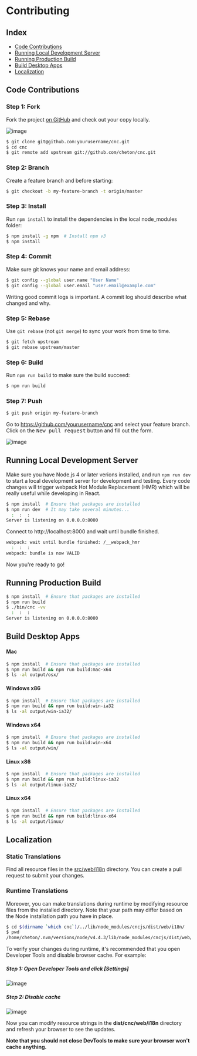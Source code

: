 # Contributing

## Index
* [Code Contributions](https://github.com/cheton/cnc/blob/dev/CONTRIBUTING.md#code-contributions)
* [Running Local Development Server](https://github.com/cheton/cnc/blob/dev/CONTRIBUTING.md#running-local-development-server)
* [Running Production Build](https://github.com/cheton/cnc/blob/dev/CONTRIBUTING.md#running-production-build)
* [Build Desktop Apps](https://github.com/cheton/cnc/blob/dev/CONTRIBUTING.md#build-desktop-apps)
* [Localization](https://github.com/cheton/cnc/blob/dev/CONTRIBUTING.md#localization)

## Code Contributions

### Step 1: Fork

Fork the project [on GitHub](https://github.com/cheton/cnc) and check out your copy locally. 

![image](https://cloud.githubusercontent.com/assets/447801/16153930/28241308-34db-11e6-81b6-dd8222f044b4.png)

```bash
$ git clone git@github.com:yourusername/cnc.git
$ cd cnc
$ git remote add upstream git://github.com/cheton/cnc.git
```

### Step 2: Branch

Create a feature branch and before starting:
```bash
$ git checkout -b my-feature-branch -t origin/master
```

### Step 3: Install

Run `npm install` to install the dependencies in the local node_modules folder:
```bash
$ npm install -g npm  # Install npm v3
$ npm install
```

### Step 4: Commit

Make sure git knows your name and email address:
```bash
$ git config --global user.name "User Name"
$ git config --global user.email "user.email@example.com"
```

Writing good commit logs is important. A commit log should describe what changed and why.

### Step 5: Rebase

Use `git rebase` (not `git merge`) to sync your work from time to time.
```bash
$ git fetch upstream
$ git rebase upstream/master
```

### Step 6: Build

Run `npm run build` to make sure the build succeed:
```bash
$ npm run build
```

### Step 7: Push

```bash
$ git push origin my-feature-branch
```

Go to https://github.com/yourusername/cnc and select your feature branch. Click on the <kbd>New pull request</kbd> button and fill out the form.

![image](https://cloud.githubusercontent.com/assets/447801/16153975/6a41541c-34db-11e6-997c-5781b8fa8f68.png)


## Running Local Development Server

Make sure you have Node.js 4 or later verions installed, and run `npm run dev` to start a local development server for development and testing. Every code changes will trigger webpack Hot Module Replacement (HMR) which will be really useful while developing in React.

```bash
$ npm install  # Ensure that packages are installed
$ npm run dev  # It may take several minutes...
  :  :  :
Server is listening on 0.0.0.0:8000
```

Connect to http://localhost:8000 and wait until bundle finished.
```bash
webpack: wait until bundle finished: /__webpack_hmr
  :  :  :
webpack: bundle is now VALID
```

Now you're ready to go!

## Running Production Build

```bash
$ npm install  # Ensure that packages are installed
$ npm run build
$ ./bin/cnc -vv
  :  :  :
Server is listening on 0.0.0.0:8000
```

## Build Desktop Apps

#### Mac
```bash
$ npm install  # Ensure that packages are installed
$ npm run build && npm run build:mac-x64
$ ls -al output/osx/
```

#### Windows x86
```bash
$ npm install  # Ensure that packages are installed
$ npm run build && npm run build:win-ia32
$ ls -al output/win-ia32/
```

#### Windows x64
```bash
$ npm install  # Ensure that packages are installed
$ npm run build && npm run build:win-x64
$ ls -al output/win/
```

#### Linux x86
```bash
$ npm install  # Ensure that packages are installed
$ npm run build && npm run build:linux-ia32
$ ls -al output/linux-ia32/
```

#### Linux x64
```bash
$ npm install  # Ensure that packages are installed
$ npm run build && npm run build:linux-x64
$ ls -al output/linux/
```

## Localization

### Static Translations 
Find all resource files in the [src/web/i18n](https://github.com/cheton/cnc/tree/master/src/web/i18n) directory. You can create a pull request to submit your changes.

### Runtime Translations
Moreover, you can make translations during runtime by modifying resource files from the installed directory. Note that your path may differ based on the Node installation path you have in place.
```bash
$ cd $(dirname `which cnc`)/../lib/node_modules/cncjs/dist/web/i18n/
$ pwd
/home/cheton/.nvm/versions/node/v4.4.3/lib/node_modules/cncjs/dist/web/i18n
```

To verify your changes during runtime, it's recommended that you open Developer Tools and disable browser cache. For example:

##### Step 1: Open Developer Tools and click [Settings]
![image](https://cloud.githubusercontent.com/assets/447801/16014196/cc4b730c-31c2-11e6-9f78-c84347d12190.png)

##### Step 2: Disable cache
![image](https://cloud.githubusercontent.com/assets/447801/16014264/1d32e872-31c3-11e6-9178-6cc06bd0f6b5.png)

Now you can modify resource strings in the <b>dist/cnc/web/i18n</b> directory and refresh your browser to see the updates.

<b>Note that you should not close DevTools to make sure your browser won't cache anything.</b>
